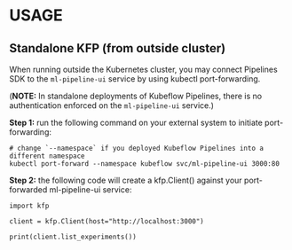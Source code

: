 # USAGE

## Standalone KFP (from outside cluster)

When running outside the Kubernetes cluster, you may connect Pipelines SDK to the `ml-pipeline-ui`
service by using kubectl port-forwarding.

(**NOTE:** In standalone deployments of Kubeflow Pipelines, there is no authentication enforced on the
`ml-pipeline-ui` service.)

**Step 1:** run the following command on your external system to initiate port-forwarding:

```
# change `--namespace` if you deployed Kubeflow Pipelines into a different namespace
kubectl port-forward --namespace kubeflow svc/ml-pipeline-ui 3000:80
```

**Step 2:** the following code will create a kfp.Client() against your port-forwarded ml-pipeline-ui service:

```
import kfp

client = kfp.Client(host="http://localhost:3000")

print(client.list_experiments())
```
